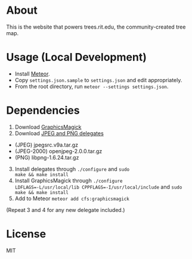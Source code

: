 
About
=====

This is the website that powers trees.rit.edu, the community-created tree map.


Usage (Local Development)
=========================

- Install [Meteor].
- Copy `settings.json.sample` to `settings.json` and edit appropriately.
- From the root directory, run `meteor --settings settings.json`.


Dependencies
============

1. Download [GraphicsMagick]
2. Download [JPEG and PNG delegates]
  - (JPEG) jpegsrc.v9a.tar.gz
  - (JPEG-2000) openjpeg-2.0.0.tar.gz
  - (PNG) libpng-1.6.24.tar.gz
3. Install delegates through <code>./configure</code> and <code>sudo make && make install</code>
4. Install GraphicsMagick through <code>./configure LDFLAGS=-L/usr/local/lib CPPFLAGS=-I/usr/local/include</code> and <code>sudo make && make install</code>
5. Add to Meteor <code>meteor add cfs:graphicsmagick</code>

(Repeat 3 and 4 for any new delegate included.)

License
=======

MIT

[Meteor]:https://www.meteor.com/
[GraphicsMagick]:http://www.graphicsmagick.org/download.html
[JPEG and PNG delegates]:http://www.imagemagick.org/download/delegates/
